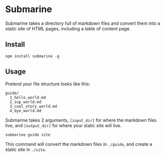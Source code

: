 # Submarine

Submarine takes a directory full of markdown files and convert them into a static site of HTML pages, including a table of content page.

## Install

```
npm install submarine -g
```

## Usage

Pretend your file structure looks like this:

```
guide/
  1_hello_world.md
  2_sup_world.md
  3_cool_story_world.md
  4_bye_world.md
```

Submarine takes 2 arguments, `[input_dir]` for where the markdown files live, and `[output_dir]` for where your static site will live.

```
submarine guide site
```

This command will convert the markdown files in `./guide`, and create a static site in `./site`.


